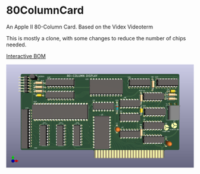 # 80ColumnCard
An Apple II 80-Column Card. Based on the Videx Videoterm

This is mostly a clone, with some changes to reduce the number of chips needed.

[Interactive BOM](https://btb.github.io/80ColumnCard/bom/)

![image info](80ColumnCard.png)